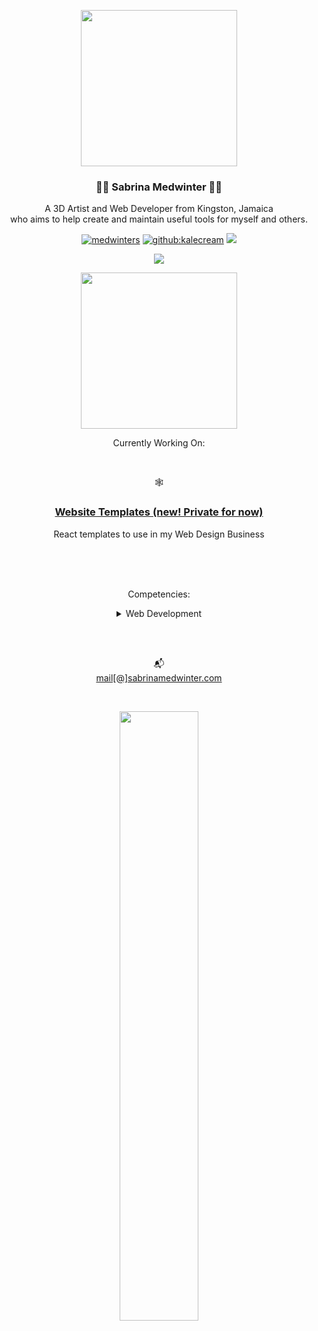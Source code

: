 <p align="center"><img style="user-select:none" height="250px" src="https://webstockreview.net/images/divider-clipart-silver-14.png"></p>

<h3 align="center"> 🤟🏽 Sabrina Medwinter 🤟🏽</h3>
<p align="center">A 3D Artist and Web Developer from Kingston, Jamaica<br> who aims to help create and maintain useful tools for myself and others.</p>
<p align="center"> 
           <a href="https://twitter.com/KaleCream" target="blank"><img src="https://img.shields.io/twitter/follow/kalecream?logo=twitter&style=for-the-badge" alt="medwinters" /></a> 
           <a href="https://github.com/KaleCream" target="blank"><img src="https://img.shields.io/github/followers/kalecream?color=green&label=follow%20%40kalecream&logo=github&style=for-the-badge" alt="github:kalecream" /></a>
           <a href="https://www.linkedin.com/in/medwinter/"><img src="https://img.shields.io/badge/LinkedIn-0077B5?style=for-the-badge&logo=linkedin&logoColor=white"></a>
</p>
<p align="center">
           <a href="https://github.com/DenverCoder1/github-readme-streak-stats"><img src="https://github-readme-streak-stats.herokuapp.com/?user=kalecream&theme=vue"></a>
</p>

<p align="center"><img style="user-select:none" height="250px" src="https://webstockreview.net/images/divider-clipart-silver-8.png"></p>

<p align="center">Currently Working On:</p><br>
<p align="center">🕸</p>
<h3 align="center"><a href="https://github.com/kalecream/website-templates">Website Templates (new! Private for now)</a></h3>
<p align="center">React templates to use in my Web Design Business</center>

<br><br><br>
<p align="center">Competencies:</p>
<details align="center">
<summary>Web Development</summary>
<p align="left">
<img src="https://img.shields.io/badge/HTML5-E34F26?style=for-the-badge&logo=html5&logoColor=white" alt="html5">
<img src="https://img.shields.io/badge/CSS3-1572B6?style=for-the-badge&logo=css3&logoColor=white" alt="css3">
<img src="https://img.shields.io/badge/Sass-CC6699?style=for-the-badge&logo=sass&logoColor=white" alt="sass"><img src="https://img.shields.io/badge/Bootstrap-563D7C?style=for-the-badge&logo=bootstrap&logoColor=white" alt="bootstrap">
<img src="https://img.shields.io/badge/JavaScript-323330?style=for-the-badge&logo=javascript&logoColor=F7DF1E" alt="javascript">
</p>
</details>
</p>                                                                                                                                
<br> 
<p align="center"> <br>📬<br><a href="mailto:mail@sabrinamedwinter.com">mail[@]sabrinamedwinter.com</a></p>    
<br>

<p align="center">
<img width="50%"
src="https://cr-ss-service.azurewebsites.net/api/ScreenShot?widget=summary&username=kalecream&badges=4&show-avatar=false&style=--header-bg-color:%23000;--border-radius:5px"
/>
</p>
